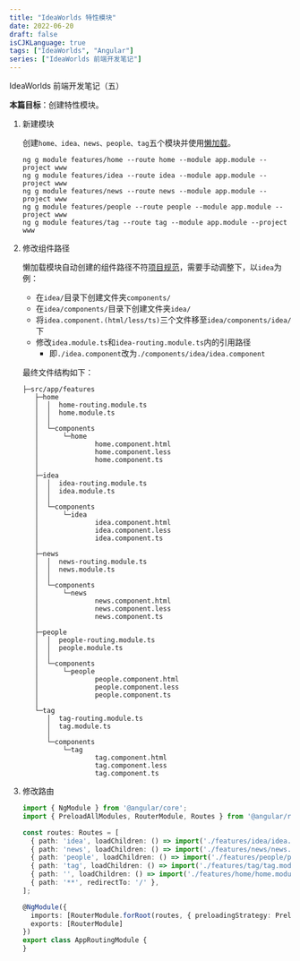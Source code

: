 ```yaml
---
title: "IdeaWorlds 特性模块"
date: 2022-06-20
draft: false
isCJKLanguage: true
tags: ["IdeaWorlds", "Angular"]
series: ["IdeaWorlds 前端开发笔记"]
---
```


IdeaWorlds 前端开发笔记（五）

**本篇目标**：创建特性模块。

1. 新建模块

   创建`home、idea、news、people、tag`五个模块并使用[懒加载](https://angular.cn/guide/lazy-loading-ngmodules)。
   ```shell
   ng g module features/home --route home --module app.module --project www
   ng g module features/idea --route idea --module app.module --project www
   ng g module features/news --route news --module app.module --project www
   ng g module features/people --route people --module app.module --project www
   ng g module features/tag --route tag --module app.module --project www
   ```
2. 修改组件路径

   懒加载模块自动创建的组件路径不符[项目规范](/coding/220616-iws-client-project-structure)，需要手动调整下，以`idea`为例：
   - 在`idea/`目录下创建文件夹`components/`
   - 在`idea/components/`目录下创建文件夹`idea/`
   - 将`idea.component.(html/less/ts)`三个文件移至`idea/components/idea/`下
   - 修改`idea.module.ts`和`idea-routing.module.ts`内的引用路径
      - 即`./idea.component`改为`./components/idea/idea.component`
   
   最终文件结构如下：
   ```text
   ├─src/app/features
      ├─home
      │  │  home-routing.module.ts
      │  │  home.module.ts
      │  │
      │  └─components
      │      └─home
      │              home.component.html
      │              home.component.less
      │              home.component.ts
      │
      ├─idea
      │  │  idea-routing.module.ts
      │  │  idea.module.ts
      │  │
      │  └─components
      │      └─idea
      │              idea.component.html
      │              idea.component.less
      │              idea.component.ts
      │
      ├─news
      │  │  news-routing.module.ts
      │  │  news.module.ts
      │  │
      │  └─components
      │      └─news
      │              news.component.html
      │              news.component.less
      │              news.component.ts
      │
      ├─people
      │  │  people-routing.module.ts
      │  │  people.module.ts
      │  │
      │  └─components
      │      └─people
      │              people.component.html
      │              people.component.less
      │              people.component.ts
      │
      └─tag
         │  tag-routing.module.ts
         │  tag.module.ts
         │
         └─components
             └─tag
                     tag.component.html
                     tag.component.less
                     tag.component.ts
   ```

3. 修改路由

   ```typescript { title="src/app/app-routing.module.ts" }
   import { NgModule } from '@angular/core';
   import { PreloadAllModules, RouterModule, Routes } from '@angular/router';
   
   const routes: Routes = [
     { path: 'idea', loadChildren: () => import('./features/idea/idea.module').then(m => m.IdeaModule) },
     { path: 'news', loadChildren: () => import('./features/news/news.module').then(m => m.NewsModule) },
     { path: 'people', loadChildren: () => import('./features/people/people.module').then(m => m.PeopleModule) },
     { path: 'tag', loadChildren: () => import('./features/tag/tag.module').then(m => m.TagModule) },
     { path: '', loadChildren: () => import('./features/home/home.module').then(m => m.HomeModule), pathMatch: 'full' },
     { path: '**', redirectTo: '/' },
   ];
   
   @NgModule({
     imports: [RouterModule.forRoot(routes, { preloadingStrategy: PreloadAllModules })],
     exports: [RouterModule]
   })
   export class AppRoutingModule {
   }
   ```
